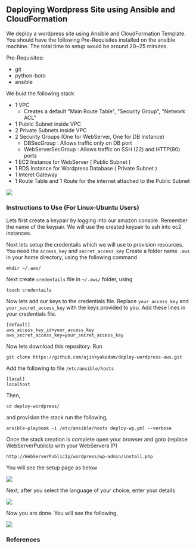 ## Deploying Wordpress Site using Ansible and CloudFormation

We deploy a wordpress site using Ansible and CloudFormation Template. You should have the following Pre-Requisites installed on the ansible machine. The total time to setup would be around 20~25 minutes. 

Pre-Requisites:
- git
- python-boto
- ansible

We buid the following stack
  - 1 VPC
      - Creates a default "Main Route Table", "Security Group", "Network ACL"
  - 1 Public Subnet inside VPC
  - 2 Private Subnets inside VPC  
  - 2 Security Groups (One for WebServer, One for DB Instance)
      - DBSecGroup : Allows traffic only on DB port
      - WebServerSecGroup : Allows traffic on SSH (22) and HTTP(80) ports   
  - 1 EC2 Instance for WebServer ( Public Subnet )  
  - 1 RDS Instance for Wordpress Database ( Private Subnet )
  - 1 Interet Gateway
  - 1 Route Table and 1 Route for the internet attached to the Public Subnet

<img src="Wordpress Deploy.png">


### Instructions to Use (For Linux-Ubuntu Users)

Lets first create a keypair by logging into our amazon console. Remember the name of the keypair. We will use the created keypair to ssh into ec2 instances.

Next lets setup the credentails which we will use to provision resources. You need the `access_key` and `secret_access_key`
Create a folder name `.aws` in your home directory, using the following command

```
mkdir ~/.aws/
```

Next create `credentails` file in `~/.aws/` folder, using

```
touch credentails
```

Now lets add our keys to the credentials file. Replace `your_access_key` and `your_secret_access_key` with the keys provided to you. Add these lines in your credentials file.

```
[default]
aws_access_key_id=your_access_key
aws_secret_access_key=your_secret_access_key
```

Now lets download this repository. Run

```
git clone https://github.com/ajinkyakadam/deploy-wordpress-aws.git
```

Add the following to file `/etc/ansible/hosts`

```
[local]
localhost
```

Then,

```
cd deploy-wordpress/
```

and provision the stack run the following,

```
ansible-playbook -i /etc/ansible/hosts deploy-wp.yml --verbose
```

Once the stack creation is complete open your browser and goto  (replace WebServerPublicIp with your WebServers IP)

```
http://WebServerPublicIp/wordpress/wp-admin/install.php
```

You will see the setup page as below 

<img src="startup.png">

Next, after you select the language of your choice, enter your details 

<img src="Details.png">

Now you are done. You will see the following,

<img src="SetupComplete.png">

### References
